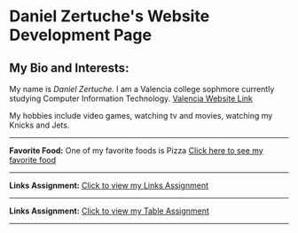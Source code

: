 
  <!doctype html>
  
<html>  
<head>
<title>  https://dzertuche.github.io/ </title>
</head>

<body>
<h1><strong> Daniel Zertuche's Website Development Page</strong></h1>
<h2>My Bio and Interests:</h2> 
<p>My name is <em>Daniel Zertuche.</em> I am a Valencia college sophmore currently studying Computer Information Technology. <a href="http://valenciacollege.edu/">Valencia Website Link</a></p>
<p>My hobbies include video games, watching tv and movies, watching my Knicks and Jets.</p><hr>
<p><strong>Favorite Food:</strong> One of my favorite foods is Pizza <a href="Favorite Food.html"> Click here to see my favorite food</a></p><hr>
<p><strong>Links Assignment:</strong> <a href="Links.html"> Click to view my Links Assignment</a></p><hr>
<p><strong>Links Assignment:</strong> <a href="Table.html"> Click to view my Table Assignment</a></p><hr>
</body>

</html> 
